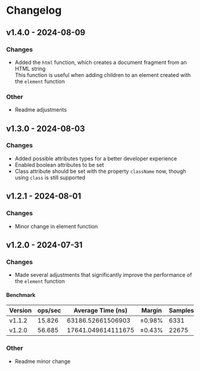 # Changelog

## v1.4.0 - 2024-08-09

### Changes

- Added the `html` function, which creates a document fragment from an HTML string  
This function is useful when adding children to an element created with the `element` function

### Other

- Readme adjustments

## v1.3.0 - 2024-08-03

### Changes

- Added possible attributes types for a better developer experience
- Enabled boolean attributes to be set
- Class attribute should be set with the property `className` now, though using `class` is still supported

## v1.2.1 - 2024-08-01

### Changes

- Minor change in element function

## v1.2.0 - 2024-07-31

### Changes

- Made several adjustments that significantly improve the performance of the `element` function

#### Benchmark

Version      | ops/sec | Average Time (ns)   | Margin   | Samples |
-------------|---------|---------------------|----------|---------|
v1.1.2       | 15.826  | 63186.52661506903   | ±0.98%   | 6331    |
v1.2.0       | 56.685  | 17641.049614111675  | ±0.43%   | 22675   | 

### Other

- Readme minor change
